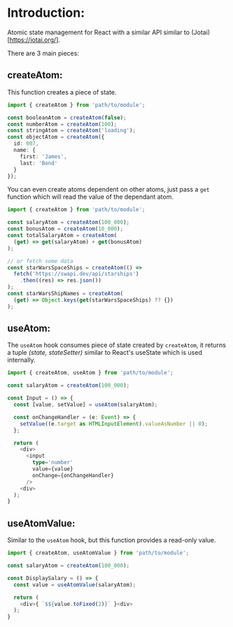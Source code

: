 # Introduction:

Atomic state management for React with a similar API similar to (Jotai)[https://jotai.org/].

There are 3 main pieces:

## createAtom:

This function creates a piece of state.

```typescript
import { createAtom } from 'path/to/module';

const booleanAtom = createAtom(false);
const numberAtom = createAtom(100);
const stringAtom = createAtom('loading');
const objectAtom = createAtom({
  id: 007,
  name: {
    first: 'James',
    last: 'Bond'
  }
});
```

You can even create atoms dependent on other atoms, just pass a `get` function which will read the value of the dependant atom.

```typescript
import { createAtom } from 'path/to/module';

const salaryAtom = createAtom(100_000);
const bonusAtom = createAtom(10_000);
const totalSalaryAtom = createAtom(
  (get) => get(salaryAtom) + get(bonusAtom)
);

// or fetch some data
const starWarsSpaceShips = createAtom(() => 
  fetch('https://swapi.dev/api/starships')
    .then((res) => res.json())
);
const starWarsShipNames = createAtom(
  (get) => Object.keys(get(starWarsSpaceShips) ?? {})
);
```

## useAtom:

The `useAtom` hook consumes piece of state created by `createAtom`, it returns a tuple _(state, stateSetter)_ similar to React's useState which is used internally.

```typescript
import { createAtom, useAtom } from 'path/to/module';

const salaryAtom = createAtom(100_000);

const Input = () => {
  const [value, setValue] = useAtom(salaryAtom);

  const onChangeHandler = (e: Event) => {
    setValue((e.target as HTMLInputElement).valueAsNumber || 0);
  };

  return (
    <div>
      <input
        type='number'
        value={value}
        onChange={onChangeHandler}
      />
    <div>
  );
}
```

## useAtomValue:

Similar to the `useAtom` hook, but this function provides a read-only value.

```typescript
import { createAtom, useAtomValue } from 'path/to/module';

const salaryAtom = createAtom(100_000);

const DisplaySalary = () => {
  const value = useAtomValue(salaryAtom);

  return (
    <div>{ `$${value.toFixed(2)}` }<div>
  );
}
```



